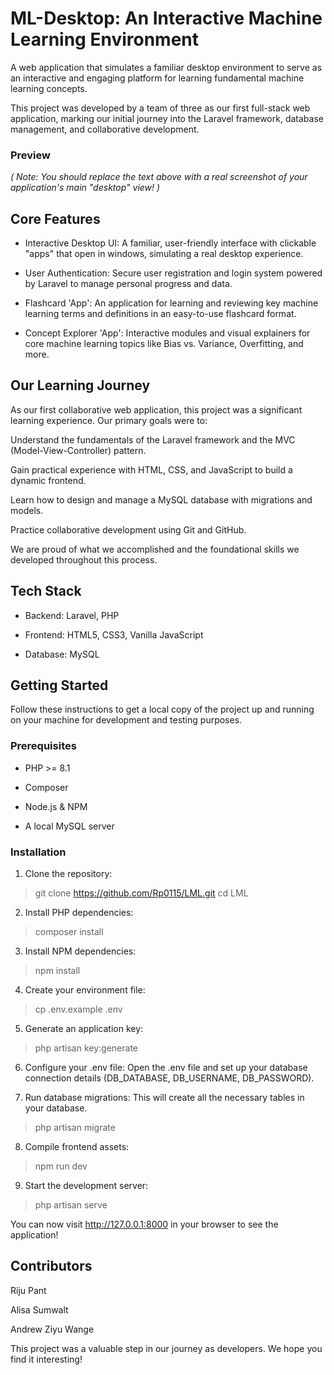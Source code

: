 # ML-Desktop: An Interactive Machine Learning Environment

A web application that simulates a familiar desktop environment to serve as an interactive and engaging platform for learning fundamental machine learning concepts.

This project was developed by a team of three as our first full-stack web application, marking our initial journey into the Laravel framework, database management, and collaborative development.

### Preview

_( Note: You should replace the text above with a real screenshot of your application's main "desktop" view! )_

## Core Features

- Interactive Desktop UI: A familiar, user-friendly interface with clickable "apps" that open in windows, simulating a real desktop experience.

- User Authentication: Secure user registration and login system powered by Laravel to manage personal progress and data.

- Flashcard 'App': An application for learning and reviewing key machine learning terms and definitions in an easy-to-use flashcard format.

- Concept Explorer 'App': Interactive modules and visual explainers for core machine learning topics like Bias vs. Variance, Overfitting, and more.

## Our Learning Journey

As our first collaborative web application, this project was a significant learning experience. Our primary goals were to:

Understand the fundamentals of the Laravel framework and the MVC (Model-View-Controller) pattern.

Gain practical experience with HTML, CSS, and JavaScript to build a dynamic frontend.

Learn how to design and manage a MySQL database with migrations and models.

Practice collaborative development using Git and GitHub.

We are proud of what we accomplished and the foundational skills we developed throughout this process.

## Tech Stack

- Backend: Laravel, PHP

- Frontend: HTML5, CSS3, Vanilla JavaScript

- Database: MySQL

## Getting Started

Follow these instructions to get a local copy of the project up and running on your machine for development and testing purposes.

### Prerequisites

- PHP >= 8.1

- Composer

- Node.js & NPM

- A local MySQL server

### Installation

1. Clone the repository:

> git clone https://github.com/Rp0115/LML.git
> cd LML

2. Install PHP dependencies:

> composer install

3. Install NPM dependencies:

> npm install

4. Create your environment file:

> cp .env.example .env

5. Generate an application key:

> php artisan key:generate

6. Configure your .env file:
   Open the .env file and set up your database connection details (DB_DATABASE, DB_USERNAME, DB_PASSWORD).

7. Run database migrations:
   This will create all the necessary tables in your database.

> php artisan migrate

8. Compile frontend assets:

> npm run dev

9. Start the development server:

> php artisan serve

You can now visit http://127.0.0.1:8000 in your browser to see the application!

## Contributors

Riju Pant

Alisa Sumwalt

Andrew Ziyu Wange

This project was a valuable step in our journey as developers. We hope you find it interesting!
